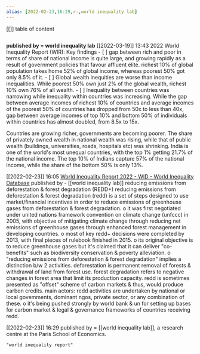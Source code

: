 ```yaml
---
alias: [2022-02-23,16:29,r-,world inequality lab]
---
```

[[]]
table of content
```toc
```

**published by = world inequality lab**
[[2022-03-19]] 13:43
2022 World Inequality Report (WIR):
Key findings
	- [ ]  gap between  rich and  poor in terms of share of national income is quite large, and growing rapidly as a result of government policies that favour affluent elite. richest 10% of global population takes home 52% of global income, whereas poorest 50% got only 8.5% of it.
	- [ ] Global wealth inequities are worse than income inequalities. While poorest 50% own just 2% of the global wealth, richest 10% own 76% of all wealth.
	- [ ] Inequality between countries was narrowing while inequality within countries was increasing. While the gap between average incomes of richest 10% of countries and average incomes of the poorest 50% of countries has dropped from 50x to less than 40x, gap between average incomes of top 10% and bottom 50% of individuals within countries has almost doubled, from 8.5x to 15x.

Countries are growing richer, governments are becoming poorer. The share of privately owned wealth in national wealth was rising, while that of public wealth (buildings, universities, roads, hospitals etc) was shrinking.
India is one of the world's most unequal countries, with the top 1% getting 21.7% of the national income.
The top 10% of Indians capture 57% of the national income, while the share of the bottom 50% is only 13%.

[[2022-02-23]] 16:05
[World Inequality Report 2022 - WID - World Inequality Database](https://wid.world/news-article/world-inequality-report-2022/)
published by - [[world inequality lab]] reducing emissions from deforestation & forest degradation (REDD+)
reducing emissions from deforestation & forest degradation (redd) is a set of steps designed to use market/financial incentives in order to reduce emissions of greenhouse gases from deforestation & forest degradation. 
o it was first negotiated under united nations framework convention on climate change (unfccc) in 2005, with objective of mitigating climate change through reducing net emissions of greenhouse gases through enhanced forest management in developing countries.
o most of key redd+ decisions were completed by 2013, with final pieces of rulebook finished in 2015.
o its original objective is to reduce greenhouse gases but it's claimed that it can deliver "co-benefits" such as biodiversity conservation & poverty alleviation.
o "reducing emissions from deforestation & forest degradation" implies a distinction b/w 2 activities.
deforestation is permanent removal of forests & withdrawal of land from forest use.
forest degradation refers to negative changes in forest area that limit its production capacity.
redd is sometimes presented as "offset" scheme of carbon markets & thus, would produce carbon credits.
main actors: redd activities are undertaken by national or local govemments, dominant ngos, private sector, or any combination of these.
o it's being pushed strongly by world bank & un for setting up bases for carbon market & legal & governance frameworks of countries receiving redd.

[[2022-02-23]] 16:29
published by = [[world inequality lab]], a research centre at the Paris School of Economics.
```query
"world inequality report"
```